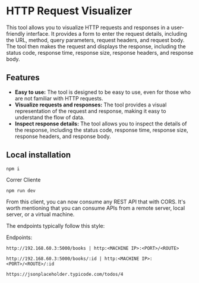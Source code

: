 # HTTP Request Visualizer 

This tool allows you to visualize HTTP requests and responses in a user-friendly interface. It provides a form to enter the request details, including the URL, method, query parameters, request headers, and request body. The tool then makes the request and displays the response, including the status code, response time, response size, response headers, and response body.

## Features

* **Easy to use:** The tool is designed to be easy to use, even for those who are not familiar with HTTP requests.
* **Visualize requests and responses:** The tool provides a visual representation of the request and response, making it easy to understand the flow of data.
* **Inspect response details:** The tool allows you to inspect the details of the response, including the status code, response time, response size, response headers, and response body.

## Local installation
 ```
npm i
```

Correr Cliente
 ```
npm run dev
```


<!-- ### Preview
<p aling="center">
    <img src="readMeImages/restClientSimpleTest.gif"/>     
</p>
 -->
From this client, you can now consume any REST API that with CORS. It's worth mentioning that you can consume APIs from a remote server, local server, or a virtual machine.

The endpoints typically follow this style:

Endpoints:
 ```
http://192.168.60.3:5000/books | http:<MACHINE IP>:<PORT>/<ROUTE>
```
```
http://192.168.60.3:5000/books/:id | http:<MACHINE IP>:<PORT>/<ROUTE>/:id
```
```
https://jsonplaceholder.typicode.com/todos/4
```